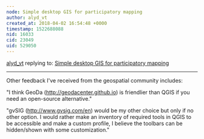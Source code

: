 ```yaml
---
node: Simple desktop GIS for participatory mapping
author: alyd_vt
created_at: 2018-04-02 16:54:48 +0000
timestamp: 1522688088
nid: 16033
cid: 23049
uid: 529050
---
```




[alyd_vt](../profile/alyd_vt) replying to: [Simple desktop GIS for participatory mapping](../notes/mir/03-28-2018/simple-desktop-gis-for-participatory-mapping)

----
Other feedback I've received from the geospatial community includes:

"I think GeoDa (http://geodacenter.github.io) is friendlier than QGIS if you need an open-source alternative."

"gvSIG (http://www.gvsig.com/en) would be my other choice but only if no other option. I would rather make an inventory of required tools in QGIS to be accessible and make a custom profile, I believe the toolbars can be hidden/shown with some customization."